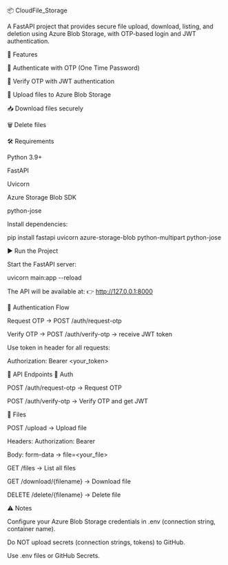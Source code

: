 📦 CloudFile_Storage

A FastAPI project that provides secure file upload, download, listing, and deletion using Azure Blob Storage, with OTP-based login and JWT authentication.

🚀 Features

🔐 Authenticate with OTP (One Time Password)

🔑 Verify OTP with JWT authentication

📂 Upload files to Azure Blob Storage

📥 Download files securely

🗑️ Delete files

🛠️ Requirements

Python 3.9+

FastAPI

Uvicorn

Azure Storage Blob SDK

python-jose

Install dependencies:

pip install fastapi uvicorn azure-storage-blob python-multipart python-jose

▶️ Run the Project

Start the FastAPI server:

uvicorn main:app --reload


The API will be available at:
👉 http://127.0.0.1:8000

🔑 Authentication Flow

Request OTP → POST /auth/request-otp

Verify OTP → POST /auth/verify-otp → receive JWT token

Use token in header for all requests:

Authorization: Bearer <your_token>

📂 API Endpoints
🔑 Auth

POST /auth/request-otp → Request OTP

POST /auth/verify-otp → Verify OTP and get JWT

📂 Files

POST /upload → Upload file

Headers: Authorization: Bearer <token>

Body: form-data → file=<your_file>

GET /files → List all files

GET /download/{filename} → Download file

DELETE /delete/{filename} → Delete file

⚠️ Notes

Configure your Azure Blob Storage credentials in .env (connection string, container name).

Do NOT upload secrets (connection strings, tokens) to GitHub.

Use .env files or GitHub Secrets.
